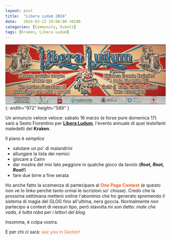 ```yaml
---
layout: post
title:  "Libera Ludum 2024"
date:   2024-03-12 19:00:00 +0100
categories: [Community, Eventi]
tags: [Kraken, Libera Ludum]
---
```


![Desktop View](/assets/img/libera-ludum.jpg){: width="972" height="589" }

Un annuncio veloce veloce: sabato 16 marzo (e forse pure domenica 17) sarò a Sesto Fiorentino per **[Libera Ludum](https://www.krakengdr.it/libera-ludum-2024/ "Cliccami, bastardo!")**, l'evento annuale di quei lestofanti maledetti del **Kraken**.

Il piano è *semplice*
- salutare un po' di malandrini
- allungare la lista dei nemici
- giocare a Cairn
- dar mostra del mio lato peggiore in qualche gioco da tavolo (***Root, Root, Root!***) 
- fare due birre a fine serata

Ho anche fatto la scemenza di partecipare al <span style="color:#EB5E28">**One Page Contest**</span> (e questo non ve lo linko perché tanto ormai le iscrizioni so' chiuse). Credo che la prossima settimana metterò online l'abominio che ho generato spremendo il sistema di magia del GLOG fino all'ultima, nera goccia. Normalmente non partecipo a contest di nessun tipo, però stavolta mi son detto: *male che vada, è tutta roba per i lettori del blog.* 

Insomma, è colpa vostra.

E per chi ci sarà: <span style="color:#EB5E28">*see you in Sexton!*</span>